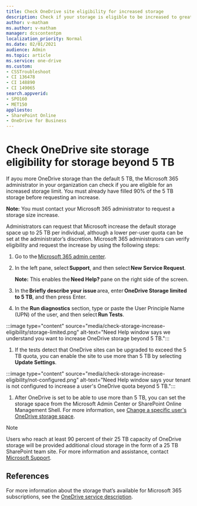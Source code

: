 ```yaml
---
title: Check OneDrive site eligibility for increased storage
description: Check if your storage is eligible to be increased to greater than 5 TB.
author: v-matham
ms.author: v-matham
manager: dcscontentpm
localization_priority: Normal
ms.date: 02/01/2021
audience: Admin
ms.topic: article
ms.service: one-drive
ms.custom: 
- CSSTroubleshoot
- CI 136478
- CI 148890
- CI 149065
search.appverid:
- SPO160
- MET150
appliesto:
- SharePoint Online
- OneDrive for Business
---
```


# Check OneDrive site storage eligibility for storage beyond 5 TB

If ayou more OneDrive storage than the default 5 TB, the Microsoft 365 administrator in your organization can check if you are eligible for an increased storage limit. You must already have filled 90% of the 5 TB storage before requesting an increase.  

**Note:** You must contact your Microsoft 365 administrator to request a storage size increase.

Administrators can request that Microsoft increase the default storage space up to 25 TB per individual, although a lower per-user quota can be set at the administrator’s discretion. Microsoft 365 administrators can verify eligibility and request the increase by using the following steps:

1. Go to the [Microsoft 365 admin center](https://admin.microsoft.com).

1. In the left pane, select **Support**, and then select **New Service Request**.

   **Note:** This enables the **Need Help?** pane on the right side of the screen.

1. In the **Briefly describe your issue** area, enter **OneDrive Storage limited to 5 TB**, and then press Enter.

1. In the **Run diagnostics** section, type or paste the User Principle Name (UPN) of the user, and then select **Run Tests**.

:::image type="content" source="media/check-storage-increase-eligibility/storage-limited.png" alt-text="Need Help window says we understand you want to increase OneDrive storage beyond 5 TB.":::

1. If the tests detect that OneDrive sites can be upgraded to exceed the 5 TB quota, you can enable the site to use more than 5 TB by selecting **Update Settings**.

:::image type="content" source="media/check-storage-increase-eligibility/not-configured.png" alt-text="Need Help window says your tenant is not configured to increase a user's OneDrive quota beyond 5 TB.":::

1. After OneDrive is set to be able to use more than 5 TB, you can set the storage space from the Microsoft Admin Center or SharePoint Online Management Shell. For more information, see [Change a specific user's OneDrive storage space](/onedrive/change-user-storage).  

> [!NOTE]  
> Users who reach at least 90 percent of their 25 TB capacity of OneDrive storage will be provided  additional cloud storage in the form of a 25 TB SharePoint team site. For more information and assistance, contact [Microsoft Support](https://go.microsoft.com/fwlink/?linkid=869559).

## References

For more information about the storage that’s available for Microsoft 365 subscriptions, see the [OneDrive service description](https://go.microsoft.com/fwlink/?linkid=826071).
